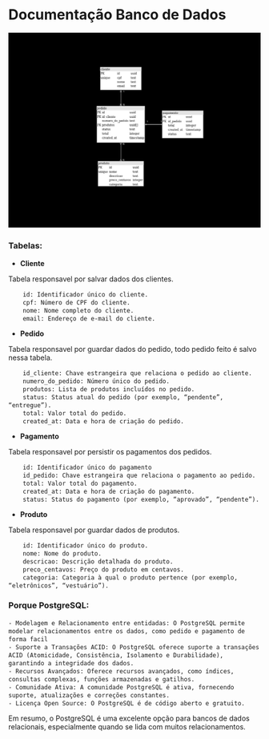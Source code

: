 # Documentação Banco de Dados

![img.png](lanchone-database.png)


### Tabelas:

- **Cliente**

Tabela responsavel por salvar dados dos clientes.

        id: Identificador único do cliente.
        cpf: Número de CPF do cliente.
        nome: Nome completo do cliente.
        email: Endereço de e-mail do cliente.

- **Pedido**

Tabela responsavel por guardar dados do pedido, todo pedido feito é salvo nessa tabela.

        id_cliente: Chave estrangeira que relaciona o pedido ao cliente.
        numero_do_pedido: Número único do pedido.
        produtos: Lista de produtos incluídos no pedido.
        status: Status atual do pedido (por exemplo, “pendente”, “entregue”).
        total: Valor total do pedido.
        created_at: Data e hora de criação do pedido.

- **Pagamento**

Tabela responsavel por persistir os pagamentos dos pedidos.

        id: Identificador único do pagamento
        id_pedido: Chave estrangeira que relaciona o pagamento ao pedido.
        total: Valor total do pagamento.
        created_at: Data e hora de criação do pagamento.
        status: Status do pagamento (por exemplo, “aprovado”, “pendente”).

- **Produto**

Tabela responsavel por guardar dados de produtos.

        id: Identificador único do produto.
        nome: Nome do produto.
        descricao: Descrição detalhada do produto.
        preco_centavos: Preço do produto em centavos.
        categoria: Categoria à qual o produto pertence (por exemplo, “eletrônicos”, “vestuário”).

### Porque PostgreSQL:

    - Modelagem e Relacionamento entre entidadas: O PostgreSQL permite modelar relacionamentos entre os dados, como pedido e pagamento de forma facil
    - Suporte a Transações ACID: O PostgreSQL oferece suporte a transações ACID (Atomicidade, Consistência, Isolamento e Durabilidade), garantindo a integridade dos dados.
    - Recursos Avançados: Oferece recursos avançados, como índices, consultas complexas, funções armazenadas e gatilhos.
    - Comunidade Ativa: A comunidade PostgreSQL é ativa, fornecendo suporte, atualizações e correções constantes.
    - Licença Open Source: O PostgreSQL é de código aberto e gratuito.

Em resumo, o PostgreSQL é uma excelente opção para bancos de dados relacionais, especialmente quando se lida com muitos relacionamentos.